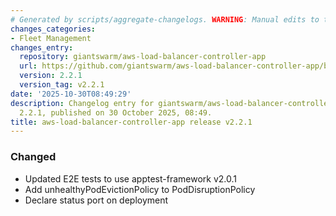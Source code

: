 ```yaml
---
# Generated by scripts/aggregate-changelogs. WARNING: Manual edits to this files will be overwritten.
changes_categories:
- Fleet Management
changes_entry:
  repository: giantswarm/aws-load-balancer-controller-app
  url: https://github.com/giantswarm/aws-load-balancer-controller-app/blob/master/CHANGELOG.md#221---2025-10-30
  version: 2.2.1
  version_tag: v2.2.1
date: '2025-10-30T08:49:29'
description: Changelog entry for giantswarm/aws-load-balancer-controller-app version
  2.2.1, published on 30 October 2025, 08:49.
title: aws-load-balancer-controller-app release v2.2.1
---
```


### Changed
- Updated E2E tests to use apptest-framework v2.0.1
- Add unhealthyPodEvictionPolicy to PodDisruptionPolicy
- Declare status port on deployment
